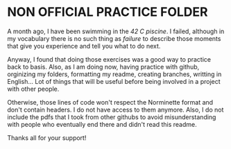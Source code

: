 # NON OFFICIAL PRACTICE FOLDER

A month ago, I have been swimming in the *42 C piscine*. I failed, although in my vocabulary there is no such thing as *failure* to describe those moments that give you experience and tell you what to do next.

Anyway, I found that doing those exercises was a good way to practice back to basis. Also, as I am doing now, having practice with github, orginizing my folders, formatting my readme, creating branches, writting in English... Lot of things that will be useful before being involved in a project with other people.

Otherwise, those lines of code won't respect the Norminette format and don't contain headers. I do not have access to them anymore. Also, I do not include the pdfs that I took from other githubs to avoid misunderstanding with people who eventually end there and didn't read this readme.

Thanks all for your support!
